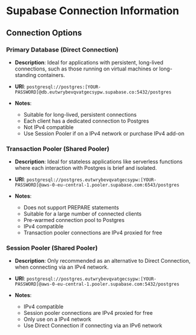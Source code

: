 # Supabase Connection Information

## Connection Options

### Primary Database (Direct Connection)

- **Description**: Ideal for applications with persistent, long-lived connections, such as those running on virtual machines or long-standing containers.
- **URI**: `postgresql://postgres:[YOUR-PASSWORD]@db.eutwrybevqvatgecsypw.supabase.co:5432/postgres`
- **Notes**:

  - Suitable for long-lived, persistent connections
  - Each client has a dedicated connection to Postgres
  - Not IPv4 compatible
  - Use Session Pooler if on a IPv4 network or purchase IPv4 add-on

### Transaction Pooler (Shared Pooler)

- **Description**: Ideal for stateless applications like serverless functions where each interaction with Postgres is brief and isolated.
- **URI**: `postgresql://postgres.eutwrybevqvatgecsypw:[YOUR-PASSWORD]@aws-0-eu-central-1.pooler.supabase.com:6543/postgres`
- **Notes**:

  - Does not support PREPARE statements
  - Suitable for a large number of connected clients
  - Pre-warmed connection pool to Postgres
  - IPv4 compatible
  - Transaction pooler connections are IPv4 proxied for free

### Session Pooler (Shared Pooler)

- **Description**: Only recommended as an alternative to Direct Connection, when connecting via an IPv4 network.
- **URI**: `postgresql://postgres.eutwrybevqvatgecsypw:[YOUR-PASSWORD]@aws-0-eu-central-1.pooler.supabase.com:5432/postgres`
- **Notes**:

  - IPv4 compatible
  - Session pooler connections are IPv4 proxied for free
  - Only use on a IPv4 network
  - Use Direct Connection if connecting via an IPv6 network
